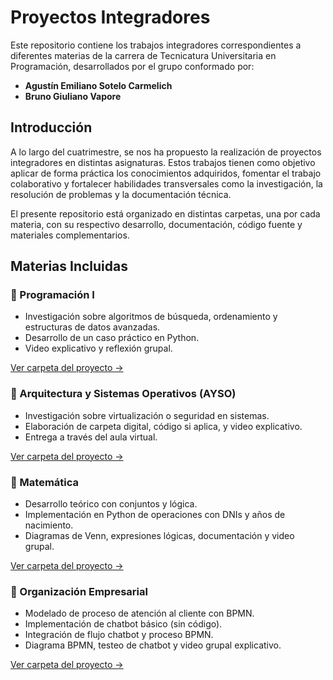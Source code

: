 # Proyectos Integradores

Este repositorio contiene los trabajos integradores correspondientes a diferentes materias de la carrera de Tecnicatura Universitaria en Programación, desarrollados por el grupo conformado por:

- **Agustín Emiliano Sotelo Carmelich**
- **Bruno Giuliano Vapore**

## Introducción

A lo largo del cuatrimestre, se nos ha propuesto la realización de proyectos integradores en distintas asignaturas. Estos trabajos tienen como objetivo aplicar de forma práctica los conocimientos adquiridos, fomentar el trabajo colaborativo y fortalecer habilidades transversales como la investigación, la resolución de problemas y la documentación técnica.

El presente repositorio está organizado en distintas carpetas, una por cada materia, con su respectivo desarrollo, documentación, código fuente y materiales complementarios.

## Materias Incluidas

### 📌 Programación I

- Investigación sobre algoritmos de búsqueda, ordenamiento y estructuras de datos avanzadas.
- Desarrollo de un caso práctico en Python.
- Video explicativo y reflexión grupal.

[Ver carpeta del proyecto →](./Programacion1/README.md)

### 📌 Arquitectura y Sistemas Operativos (AYSO)

- Investigación sobre virtualización o seguridad en sistemas.
- Elaboración de carpeta digital, código si aplica, y video explicativo.
- Entrega a través del aula virtual.

[Ver carpeta del proyecto →](./AySO/README.md)

### 📌 Matemática

- Desarrollo teórico con conjuntos y lógica.
- Implementación en Python de operaciones con DNIs y años de nacimiento.
- Diagramas de Venn, expresiones lógicas, documentación y video grupal.

[Ver carpeta del proyecto →](./Matematica/README.md)

### 📌 Organización Empresarial

- Modelado de proceso de atención al cliente con BPMN.
- Implementación de chatbot básico (sin código).
- Integración de flujo chatbot y proceso BPMN.
- Diagrama BPMN, testeo de chatbot y video grupal explicativo.

[Ver carpeta del proyecto →](./OrganizacionEmpresarial/README.md)
